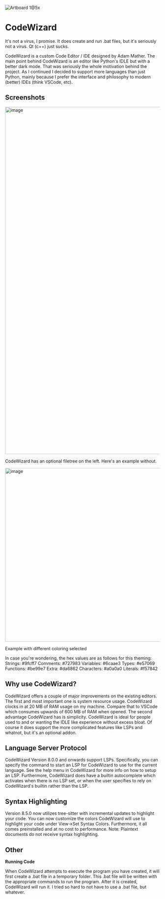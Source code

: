 ![Artboard 1@5x](https://github.com/user-attachments/assets/d007d8a2-101f-4d35-a691-aac32ce1ae5b)

# CodeWizard

It's not a virus, I promise. It does create and run .bat files, but it's seriously not a virus. Qt (c++) just sucks.

CodeWizard is a custom Code Editor / IDE designed by Adam Mather. The main point behind CodeWizard is an editor like Python's IDLE but with a better dark mode. That was seriously the whole motivation behind the project. As I continued I decided to support more languages than just Python, mainly because I prefer the interface and philosophy to modern (better) IDEs (think VSCode, etc).

## Screenshots

<img width="1128" alt="image" src="https://github.com/user-attachments/assets/51700913-e2b4-429d-93e7-0d63bfd0fc3d" />


CodeWizard has an optional filetree on the left. Here's an example without.

<img width="564" alt="image" src="https://github.com/user-attachments/assets/f2af939e-2352-40c5-866a-b198801540e3" />

Example with different coloring selected

In case you're wondering, the hex values are as follows for this theming:
Strings:    #9fcff7
Comments:   #727983
Variables:  #6caae3
Types:      #e57069
Functions:  #be99e7
Extra:      #da6862
Characters: #a0a0a0
Literals:   #f57842

## Why use CodeWizard?

CodeWizard offers a couple of major improvements on the existing editors. The first and most important one is system resource usage. CodeWizard clocks in at 20 MB of RAM usage on my machine. Compare that to VSCode which consumes upwards of 600 MB of RAM when opened. The second advantage CodeWizard has is simplicity. CodeWizard is ideal for people used to and or wanting the IDLE like experience without excess bloat. Of course it does support the more complicated features like LSPs and whatnot, but it's an optional addon.

## Language Server Protocol

CodeWizard Version 8.0.0 and onwards support LSPs. Specifically, you can specify the command to start an LSP for CodeWizard to use for the current language. See the help menu in CodeWizard for more info on how to setup an LSP. Furthermore, CodeWizard does have a builtin autocomplete which activates when there is no LSP set, or when the user specifies to rely on CodeWizard's builtin rather than the LSP.

## Syntax Highlighting

Version 8.5.0 now utilizes tree-sitter with incremental updates to highlight your code. You can now customize the colors CodeWizard will use to highlight your code under View->Set Syntax Colors. Furthermore, it all comes preinstalled and at no cost to performance. Note: Plaintext documents do not receive syntax highlighting.

## Other

**Running Code**

When CodeWizard attempts to execute the program you have created, it will first create a .bat file in a temporary folder. This .bat file will be written with the appropriate commands to run the program. After it is created, CodeWizard will run it. I tried so hard to not have to use a .bat file, but whatever.
